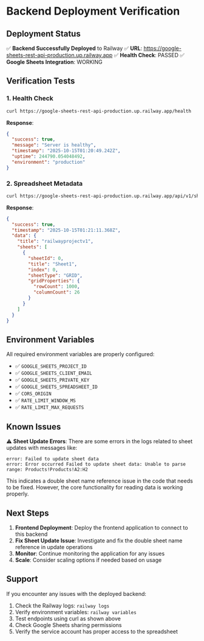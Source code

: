# Backend Deployment Verification

## Deployment Status

✅ **Backend Successfully Deployed** to Railway
✅ **URL**: https://google-sheets-rest-api-production.up.railway.app
✅ **Health Check**: PASSED
✅ **Google Sheets Integration**: WORKING

## Verification Tests

### 1. Health Check
```bash
curl https://google-sheets-rest-api-production.up.railway.app/health
```

**Response**:
```json
{
  "success": true,
  "message": "Server is healthy",
  "timestamp": "2025-10-15T01:20:49.242Z",
  "uptime": 244790.054048492,
  "environment": "production"
}
```

### 2. Spreadsheet Metadata
```bash
curl https://google-sheets-rest-api-production.up.railway.app/api/v1/sheets/metadata
```

**Response**:
```json
{
  "success": true,
  "timestamp": "2025-10-15T01:21:11.368Z",
  "data": {
    "title": "railwayprojectv1",
    "sheets": [
      {
        "sheetId": 0,
        "title": "Sheet1",
        "index": 0,
        "sheetType": "GRID",
        "gridProperties": {
          "rowCount": 1000,
          "columnCount": 26
        }
      }
    ]
  }
}
```

## Environment Variables

All required environment variables are properly configured:
- ✅ `GOOGLE_SHEETS_PROJECT_ID`
- ✅ `GOOGLE_SHEETS_CLIENT_EMAIL`
- ✅ `GOOGLE_SHEETS_PRIVATE_KEY`
- ✅ `GOOGLE_SHEETS_SPREADSHEET_ID`
- ✅ `CORS_ORIGIN`
- ✅ `RATE_LIMIT_WINDOW_MS`
- ✅ `RATE_LIMIT_MAX_REQUESTS`

## Known Issues

⚠️ **Sheet Update Errors**: There are some errors in the logs related to sheet updates with messages like:
```
error: Failed to update sheet data
error: Error occurred Failed to update sheet data: Unable to parse range: Products!Products!A2:H2
```

This indicates a double sheet name reference issue in the code that needs to be fixed. However, the core functionality for reading data is working properly.

## Next Steps

1. **Frontend Deployment**: Deploy the frontend application to connect to this backend
2. **Fix Sheet Update Issue**: Investigate and fix the double sheet name reference in update operations
3. **Monitor**: Continue monitoring the application for any issues
4. **Scale**: Consider scaling options if needed based on usage

## Support

If you encounter any issues with the deployed backend:

1. Check the Railway logs: `railway logs`
2. Verify environment variables: `railway variables`
3. Test endpoints using curl as shown above
4. Check Google Sheets sharing permissions
5. Verify the service account has proper access to the spreadsheet